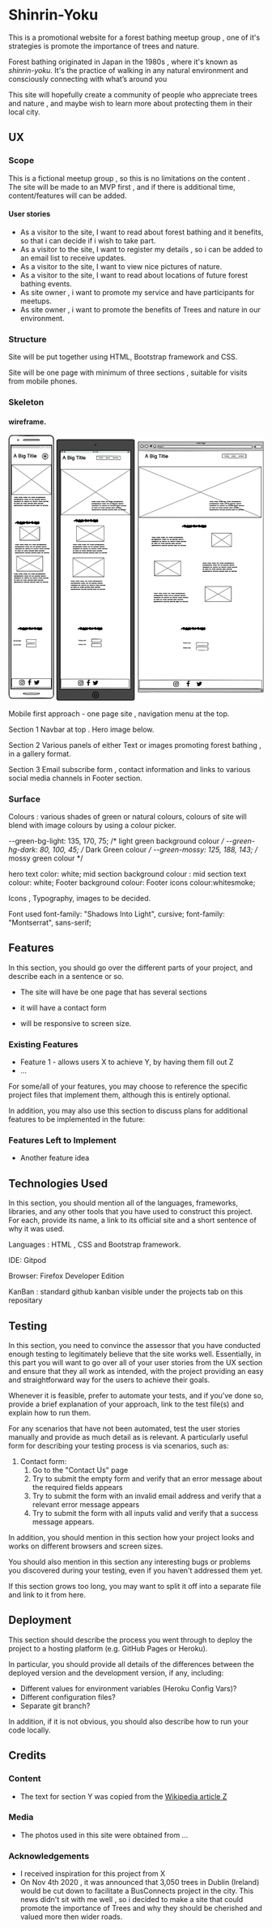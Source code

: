 # Shinrin-Yoku

This is a promotional website for a forest bathing meetup group , one of it's strategies is promote the importance of trees and nature. 

Forest bathing originated in Japan in the 1980s , where it's known as *shinrin-yoku*. It's the practice of walking in any natural environment and consciously connecting with what’s around you

This site will hopefully create a community of people who appreciate trees and nature , and maybe wish to learn more about protecting them in their local city. 


## UX

### Scope

This is a fictional meetup group , so this is no limitations on the content . The site will be made to an MVP first , and if there is additional time, content/features will can be added.

#### User stories

- As a visitor to the site, I want to read about forest bathing and it benefits, so that i can decide if i wish to take part.
- As a visitor to the site, I want to register my details , so i can be added to an email list to receive updates.
- As a visitor to the site, I want to view nice pictures of nature.
- As a visitor to the site, I want to read about locations of future forest bathing events.
- As site owner , i want to promote my service and have participants for meetups.
- As site owner , i want to promote the benefits of Trees and nature in our environment. 

### Structure

Site will be put together using HTML, Bootstrap framework and CSS.

Site will be one page with minimum of three sections , suitable for visits from mobile phones.

### Skeleton

#### wireframe.

![initial wireframe](assets/wireframe/Wireframe_1.jpg)

Mobile first approach - one page site , navigation menu at the top. 

Section 1 Navbar at top . Hero image below. 

Section 2 Various panels of either Text or images promoting forest bathing , in a gallery format.

Section 3 Email subscribe form , contact information and links to various social media channels in Footer section.

### Surface

Colours : various shades of green or natural colours, colours of site will blend with image colours by using a colour picker.

  --green-bg-light: 135, 170, 75; /* light green background colour */
  --green-hg-dark: 80, 100, 45; /* Dark Green colour */
  --green-mossy: 125, 188, 143; /* mossy green colour */

hero text color: white;
mid section background colour :
mid section text colour: white;
Footer background colour:
Footer icons colour:whitesmoke;

Icons , Typography, images to be decided.

Font used
font-family: "Shadows Into Light", cursive;
font-family: "Montserrat", sans-serif;

## Features

In this section, you should go over the different parts of your project, and describe each in a sentence or so.

- The site will have be one page that has several sections 

- it will have a contact form

- will be responsive to screen size.


### Existing Features
- Feature 1 - allows users X to achieve Y, by having them fill out Z
- ...

For some/all of your features, you may choose to reference the specific project files that implement them, although this is entirely optional.

In addition, you may also use this section to discuss plans for additional features to be implemented in the future:

### Features Left to Implement
- Another feature idea

## Technologies Used

In this section, you should mention all of the languages, frameworks, libraries, and any other tools that you have used to construct this project. For each, provide its name, a link to its official site and a short sentence of why it was used.

Languages : HTML , CSS and Bootstrap framework.

IDE: Gitpod 

Browser: Firefox Developer Edition

KanBan : standard github kanban visible under the projects tab on this repositary 

## Testing

In this section, you need to convince the assessor that you have conducted enough testing to legitimately believe that the site works well. Essentially, in this part you will want to go over all of your user stories from the UX section and ensure that they all work as intended, with the project providing an easy and straightforward way for the users to achieve their goals.

Whenever it is feasible, prefer to automate your tests, and if you've done so, provide a brief explanation of your approach, link to the test file(s) and explain how to run them.

For any scenarios that have not been automated, test the user stories manually and provide as much detail as is relevant. A particularly useful form for describing your testing process is via scenarios, such as:

1. Contact form:
    1. Go to the "Contact Us" page
    2. Try to submit the empty form and verify that an error message about the required fields appears
    3. Try to submit the form with an invalid email address and verify that a relevant error message appears
    4. Try to submit the form with all inputs valid and verify that a success message appears.

In addition, you should mention in this section how your project looks and works on different browsers and screen sizes.

You should also mention in this section any interesting bugs or problems you discovered during your testing, even if you haven't addressed them yet.

If this section grows too long, you may want to split it off into a separate file and link to it from here.

## Deployment

This section should describe the process you went through to deploy the project to a hosting platform (e.g. GitHub Pages or Heroku).

In particular, you should provide all details of the differences between the deployed version and the development version, if any, including:
- Different values for environment variables (Heroku Config Vars)?
- Different configuration files?
- Separate git branch?

In addition, if it is not obvious, you should also describe how to run your code locally.


## Credits

### Content
- The text for section Y was copied from the [Wikipedia article Z](https://en.wikipedia.org/wiki/Z)

### Media
- The photos used in this site were obtained from ...

### Acknowledgements

- I received inspiration for this project from X
- On Nov 4th 2020 , it was announced that 3,050 trees in Dublin (Ireland) would be cut down to facilitate a BusConnects project in the city. This news didn't sit with me well , so i decided to make a site that could promote the importance of Trees and why they should be cherished and valued more then wider roads.